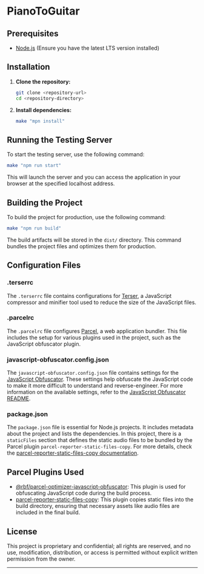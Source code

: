 # PianoToGuitar

## Prerequisites

- [Node.js](https://nodejs.org/) (Ensure you have the latest LTS version installed)

## Installation

1. **Clone the repository:**

   ```sh
   git clone <repository-url>
   cd <repository-directory>
   ```

2. **Install dependencies:**

   ```sh
   make "mpn install"
   ```

## Running the Testing Server

To start the testing server, use the following command:

```sh
make "npm run start"
```

This will launch the server and you can access the application in your browser at the specified localhost address.

## Building the Project

To build the project for production, use the following command:

```sh
make "npm run build"
```

The build artifacts will be stored in the `dist/` directory. This command bundles the project files and optimizes them for production.

## Configuration Files

### .terserrc

The `.terserrc` file contains configurations for [Terser](https://github.com/terser/terser), a JavaScript compressor and minifier tool used to reduce the size of the JavaScript files.

### .parcelrc

The `.parcelrc` file configures [Parcel](https://parceljs.org/), a web application bundler. This file includes the setup for various plugins used in the project, such as the JavaScript obfuscator plugin.

### javascript-obfuscator.config.json

The `javascript-obfuscator.config.json` file contains settings for the [JavaScript Obfuscator](https://github.com/javascript-obfuscator/javascript-obfuscator). These settings help obfuscate the JavaScript code to make it more difficult to understand and reverse-engineer. For more information on the available settings, refer to the [JavaScript Obfuscator README](https://github.com/javascript-obfuscator/javascript-obfuscator?tab=readme-ov-file#preset-options).

### package.json

The `package.json` file is essential for Node.js projects. It includes metadata about the project and lists the dependencies. In this project, there is a `staticFiles` section that defines the static audio files to be bundled by the Parcel plugin `parcel-reporter-static-files-copy`. For more details, check the [parcel-reporter-static-files-copy documentation](https://www.npmjs.com/package/parcel-reporter-static-files-copy).

## Parcel Plugins Used

- [@rbf/parcel-optimizer-javascript-obfuscator](https://www.npmjs.com/package/@rbf/parcel-optimizer-javascript-obfuscator): This plugin is used for obfuscating JavaScript code during the build process.
- [parcel-reporter-static-files-copy](https://www.npmjs.com/package/parcel-reporter-static-files-copy): This plugin copies static files into the build directory, ensuring that necessary assets like audio files are included in the final build.

## License

This project is proprietary and confidential; all rights are reserved, and no use, modification, distribution, or access is permitted without explicit written permission from the owner.

---